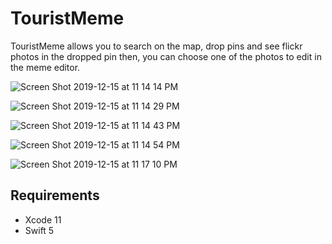 # TouristMeme

TouristMeme allows you to search on the map, drop pins and see flickr photos in the dropped pin then, you can choose one of the photos to edit in the meme editor.

![Screen Shot 2019-12-15 at 11 14 14 PM](https://user-images.githubusercontent.com/38673587/70868436-ffc45f80-1f91-11ea-955e-9cc54bf1e613.png)

![Screen Shot 2019-12-15 at 11 14 29 PM](https://user-images.githubusercontent.com/38673587/70868437-005cf600-1f92-11ea-95a3-112959c639f1.png)

![Screen Shot 2019-12-15 at 11 14 43 PM](https://user-images.githubusercontent.com/38673587/70868438-005cf600-1f92-11ea-8510-7d7aacbb1caa.png)

![Screen Shot 2019-12-15 at 11 14 54 PM](https://user-images.githubusercontent.com/38673587/70868439-005cf600-1f92-11ea-9472-30364344aee4.png)

![Screen Shot 2019-12-15 at 11 17 10 PM](https://user-images.githubusercontent.com/38673587/70868440-00f58c80-1f92-11ea-9e9c-864c85d96611.png)




## Requirements

 - Xcode 11
 - Swift 5
 
